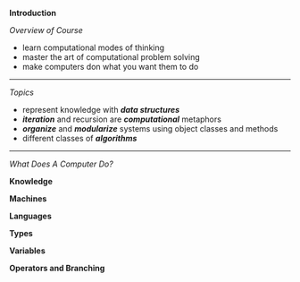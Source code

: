 **Introduction**

  _Overview of Course_
  * learn computational modes of thinking 
  * master the art of computational problem solving
  * make computers don what you want them to do 
  
  ___
  
  _Topics_
  
  * represent knowledge with _**data structures**_
  * _**iteration**_ and recursion are _**computational**_ metaphors 
  * _**organize**_ and _**modularize**_ systems using object classes and methods 
  * different classes of _**algorithms**_
  
  ___
  
  _What Does A Computer Do?_
  
  











**Knowledge**

**Machines**

**Languages**

**Types**

**Variables**

**Operators and Branching**


